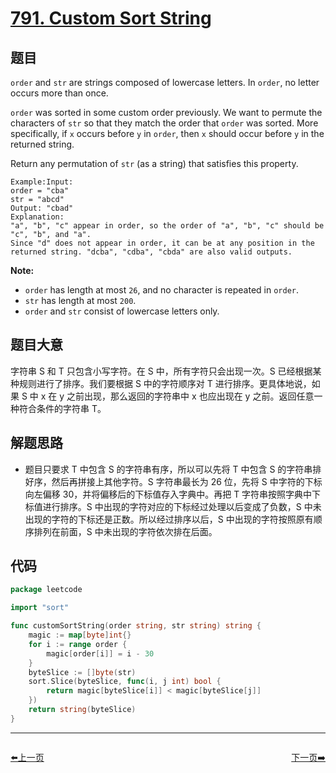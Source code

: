 # [791. Custom Sort String](https://leetcode.com/problems/custom-sort-string/)


## 题目

`order` and `str` are strings composed of lowercase letters. In `order`, no letter occurs more than once.

`order` was sorted in some custom order previously. We want to permute the characters of `str` so that they match the order that `order` was sorted. More specifically, if `x` occurs before `y` in `order`, then `x` should occur before `y` in the returned string.

Return any permutation of `str` (as a string) that satisfies this property.

```
Example:Input:
order = "cba"
str = "abcd"
Output: "cbad"
Explanation:
"a", "b", "c" appear in order, so the order of "a", "b", "c" should be "c", "b", and "a".
Since "d" does not appear in order, it can be at any position in the returned string. "dcba", "cdba", "cbda" are also valid outputs.

```

**Note:**

- `order` has length at most `26`, and no character is repeated in `order`.
- `str` has length at most `200`.
- `order` and `str` consist of lowercase letters only.

## 题目大意

字符串 S 和 T 只包含小写字符。在 S 中，所有字符只会出现一次。S 已经根据某种规则进行了排序。我们要根据 S 中的字符顺序对 T 进行排序。更具体地说，如果 S 中 x 在 y 之前出现，那么返回的字符串中 x 也应出现在 y 之前。返回任意一种符合条件的字符串 T。

## 解题思路

- 题目只要求 T 中包含 S 的字符串有序，所以可以先将 T 中包含 S 的字符串排好序，然后再拼接上其他字符。S 字符串最长为 26 位，先将 S 中字符的下标向左偏移 30，并将偏移后的下标值存入字典中。再把 T 字符串按照字典中下标值进行排序。S 中出现的字符对应的下标经过处理以后变成了负数，S 中未出现的字符的下标还是正数。所以经过排序以后，S 中出现的字符按照原有顺序排列在前面，S 中未出现的字符依次排在后面。

## 代码

```go
package leetcode

import "sort"

func customSortString(order string, str string) string {
	magic := map[byte]int{}
	for i := range order {
		magic[order[i]] = i - 30
	}
	byteSlice := []byte(str)
	sort.Slice(byteSlice, func(i, j int) bool {
		return magic[byteSlice[i]] < magic[byteSlice[j]]
	})
	return string(byteSlice)
}
```


----------------------------------------------
<div style="display: flex;justify-content: space-between;align-items: center;">
<p><a href="https://books.halfrost.com/leetcode/ChapterFour/0700~0799/0786.K-th-Smallest-Prime-Fraction/">⬅️上一页</a></p>
<p><a href="https://books.halfrost.com/leetcode/ChapterFour/0700~0799/0792.Number-of-Matching-Subsequences/">下一页➡️</a></p>
</div>
